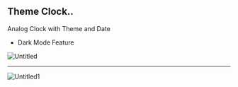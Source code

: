 ## Theme Clock..

Analog Clock with Theme and Date
- Dark Mode Feature

![Untitled](https://user-images.githubusercontent.com/20695270/209573936-6c8b0c3b-31f4-4f78-b82e-ab456fb56e68.png)<hr>
![Untitled1](https://user-images.githubusercontent.com/20695270/209573938-a87b88a0-98ac-4014-8ce5-70c8c6c85548.png)


